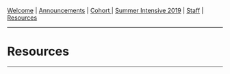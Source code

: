 [Welcome](https://www.example.com) | [Announcements](https://www.example.com) | [Cohort ](https://www.example.com) | [Summer Intensive 2019](https://www.example.com) | [Staff](https://www.example.com) | [Resources](https://www.example.com)

---

# Resources

---
